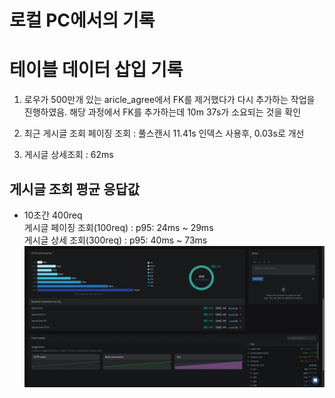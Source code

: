 # 로컬 PC에서의 기록

# 테이블 데이터 삽입 기록
1. 로우가 500만개 있는 aricle_agree에서 FK를 제거했다가 다시 추가하는 작업을 진행하였음.
해당 과정에서 FK를 추가하는데 10m 37s가 소요되는 것을 확인

2. 최근 게시글 조회 페이징 조회 : 풀스캔시 11.41s
인덱스 사용후, 0.03s로 개선
3. 게시글 상세조회 : 62ms

## 게시글 조회 평균 응답값
- 10초간 400req <br>
게시글 페이징 조회(100req) : p95: 24ms ~ 29ms <br>
게시글 상세 조회(300req) : p95: 40ms ~ 73ms
![images/article_api_v0.png](images/article_api_v0.png)


